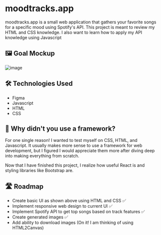 # moodtracks.app
moodtracks.app is a small web application that gathers your favorite songs for a specific mood using Spotify's API. This project is meant to review my HTML and CSS knowledge. I also want to learn how to apply my API knowledge using Javascript

## 🖼️ Goal Mockup
![image](https://github.com/cervand/moodtracks/assets/95746489/52d0997e-bfec-440e-be41-57d9cb839819)


## 🛠️ Technologies Used
- Figma
- Javascript
- HTML
- CSS

## 🤔 Why didn't you use a framework?
For one single reason! I wanted to test myself on CSS, HTML, and Javascript. It usually makes more sense to use a framework for web development, but I figured I would appreciate them more after diving deep into making everything from scratch. 

Now that I have finished this project, I realize how useful React is and styling libraries like Bootstrap are. 

## 🛣️ Roadmap
- Create basic UI as shown above using HTML and CSS ✅
- Implement responsive web design to current UI ✅
- Implement Spotify API to get top songs based on track features ✅
- Create generated images ✅
- Add ability to download images (On it! I am thinking of using HTML2Canvas)

